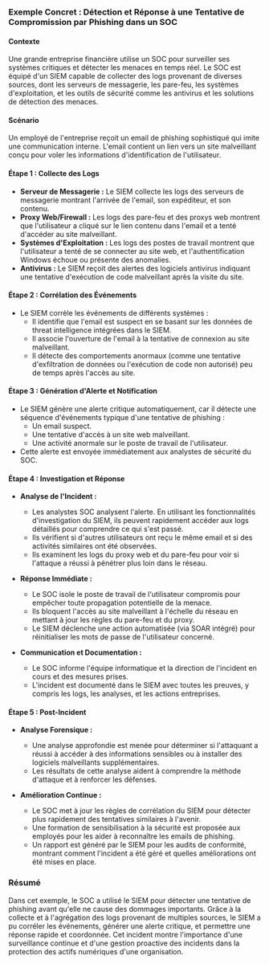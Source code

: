 ### **Exemple Concret : Détection et Réponse à une Tentative de Compromission par Phishing dans un SOC**

#### **Contexte**
Une grande entreprise financière utilise un SOC pour surveiller ses systèmes critiques et détecter les menaces en temps réel. Le SOC est équipé d'un SIEM capable de collecter des logs provenant de diverses sources, dont les serveurs de messagerie, les pare-feu, les systèmes d'exploitation, et les outils de sécurité comme les antivirus et les solutions de détection des menaces.

#### **Scénario**
Un employé de l'entreprise reçoit un email de phishing sophistiqué qui imite une communication interne. L'email contient un lien vers un site malveillant conçu pour voler les informations d'identification de l'utilisateur.

#### **Étape 1 : Collecte des Logs**
- **Serveur de Messagerie :** Le SIEM collecte les logs des serveurs de messagerie montrant l'arrivée de l'email, son expéditeur, et son contenu.
- **Proxy Web/Firewall :** Les logs des pare-feu et des proxys web montrent que l'utilisateur a cliqué sur le lien contenu dans l'email et a tenté d'accéder au site malveillant.
- **Systèmes d'Exploitation :** Les logs des postes de travail montrent que l'utilisateur a tenté de se connecter au site web, et l'authentification Windows échoue ou présente des anomalies.
- **Antivirus :** Le SIEM reçoit des alertes des logiciels antivirus indiquant une tentative d'exécution de code malveillant après la visite du site.

#### **Étape 2 : Corrélation des Événements**
- Le SIEM corrèle les événements de différents systèmes :
  - Il identifie que l'email est suspect en se basant sur les données de threat intelligence intégrées dans le SIEM.
  - Il associe l'ouverture de l'email à la tentative de connexion au site malveillant.
  - Il détecte des comportements anormaux (comme une tentative d'exfiltration de données ou l'exécution de code non autorisé) peu de temps après l'accès au site.

#### **Étape 3 : Génération d'Alerte et Notification**
- Le SIEM génère une alerte critique automatiquement, car il détecte une séquence d'événements typique d'une tentative de phishing :
  - Un email suspect.
  - Une tentative d'accès à un site web malveillant.
  - Une activité anormale sur le poste de travail de l'utilisateur.
- Cette alerte est envoyée immédiatement aux analystes de sécurité du SOC.

#### **Étape 4 : Investigation et Réponse**
- **Analyse de l'Incident :**
  - Les analystes SOC analysent l'alerte. En utilisant les fonctionnalités d'investigation du SIEM, ils peuvent rapidement accéder aux logs détaillés pour comprendre ce qui s'est passé.
  - Ils vérifient si d'autres utilisateurs ont reçu le même email et si des activités similaires ont été observées.
  - Ils examinent les logs du proxy web et du pare-feu pour voir si l'attaque a réussi à pénétrer plus loin dans le réseau.

- **Réponse Immédiate :**
  - Le SOC isole le poste de travail de l'utilisateur compromis pour empêcher toute propagation potentielle de la menace.
  - Ils bloquent l'accès au site malveillant à l'échelle du réseau en mettant à jour les règles du pare-feu et du proxy.
  - Le SIEM déclenche une action automatisée (via SOAR intégré) pour réinitialiser les mots de passe de l'utilisateur concerné.

- **Communication et Documentation :**
  - Le SOC informe l'équipe informatique et la direction de l'incident en cours et des mesures prises.
  - L'incident est documenté dans le SIEM avec toutes les preuves, y compris les logs, les analyses, et les actions entreprises.

#### **Étape 5 : Post-Incident**
- **Analyse Forensique :**
  - Une analyse approfondie est menée pour déterminer si l'attaquant a réussi à accéder à des informations sensibles ou à installer des logiciels malveillants supplémentaires.
  - Les résultats de cette analyse aident à comprendre la méthode d'attaque et à renforcer les défenses.

- **Amélioration Continue :**
  - Le SOC met à jour les règles de corrélation du SIEM pour détecter plus rapidement des tentatives similaires à l'avenir.
  - Une formation de sensibilisation à la sécurité est proposée aux employés pour les aider à reconnaître les emails de phishing.
  - Un rapport est généré par le SIEM pour les audits de conformité, montrant comment l'incident a été géré et quelles améliorations ont été mises en place.

### **Résumé**

Dans cet exemple, le SOC a utilisé le SIEM pour détecter une tentative de phishing avant qu'elle ne cause des dommages importants. Grâce à la collecte et à l'agrégation des logs provenant de multiples sources, le SIEM a pu corréler les événements, générer une alerte critique, et permettre une réponse rapide et coordonnée. Cet incident montre l'importance d'une surveillance continue et d'une gestion proactive des incidents dans la protection des actifs numériques d'une organisation.
